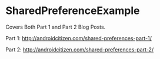 # SharedPreferenceExample

Covers Both Part 1 and Part 2 Blog Posts. 

Part 1: http://androidcitizen.com/shared-preferences-part-1/

Part 2: http://androidcitizen.com/shared-preferences-part-2/
